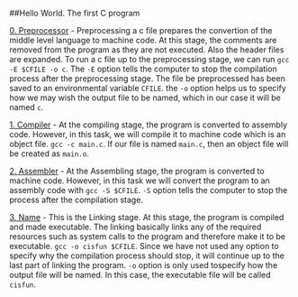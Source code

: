 ##Hello World. The first C program

[0. Preprocessor](./0-preprocessor) - Preprocessing a c file prepares the convertion of the middle level language to machine code. At this stage, the comments are removed from the program as they are not executed. Also the header files are expanded. To run a c file up to the preprocessing stage, we can run `gcc -E $CFILE -o c`. The `-E` option tells the computer to stop the compilation process after the preprocessing stage. The file be preprocessed has been saved to an environmental variable `CFILE`. the `-o` option helps us to specify how we may wish the output file to be named, which in our case it will be named `c`.

[1. Compiler](./1-compiler) - At the compiling stage, the program is converted to assembly code. However, in this task, we will compile it to machine code which is an object file. `gcc -c main.c`. If our file is named `main.c`, then an object file will be created as `main.o`.

[2. Assembler](./2-assembler) - At the Assembling stage, the program is converted to machine code. However, in this task we will convert the program to an assembly code with `gcc -S $CFILE`. `-S` option tells the computer to stop the process after the compilation stage.

[3. Name](./3-name) - This is the Linking stage. At this stage, the program is compiled and made executable. The linking basically links any of the required resources such as system calls to the program and therefore make it to be executable. `gcc -o cisfun $CFILE`. Since we have not used any option to specify why the compilation process should stop, it will continue up to the last part of linking the program. `-o` option is only used tospecify how the output file will be named. In this case, the executable file will be called `cisfun`.


